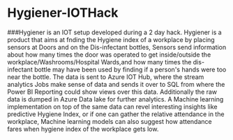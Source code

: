 # Hygiener-IOTHack
###Hygiener is an IOT setup developed during a 2 day hack. Hygiener is a product that aims at fnding the Hygiene index of a workplace by placing sensors at Doors and on the Dis-infectant bottles, Sensors send information about how many times the door was operated to get inside/outside the workplace/Washrooms/Hospital Wards,and how many times the dis-infectant bottle may have been used by finding if a person's hands were too near the bottle. The data is sent to Azure IOT Hub, where the stream analytics Jobs make sense of data and sends it over to SQL from where the Power BI Reporting could show views over this data. Additionally the raw data is dumped in Azure Data lake for further analytics. A Machine learning implementation on top of the same data can revel interesting insights like predictive Hygiene Index, or if one can gather the relative attendance in the workplace, Machine learning models can also suggest how attendance fares when hygiene index of the workplace gets low. 
